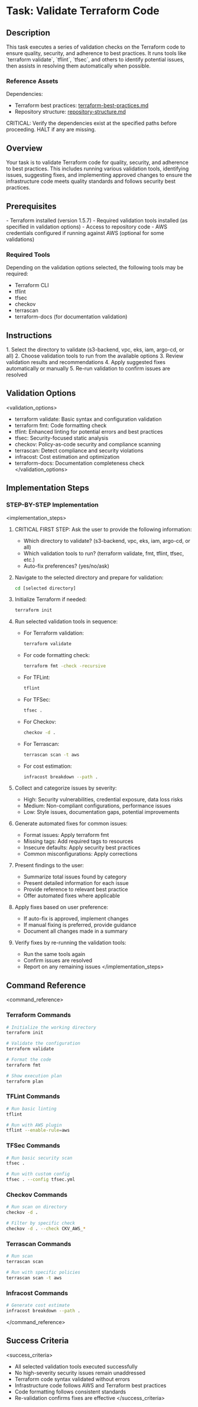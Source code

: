 # Task: Validate Terraform Code

## Description

<description>
This task executes a series of validation checks on the Terraform code to ensure quality, security, and adherence to best practices. It runs tools like `terraform validate`, `tflint`, `tfsec`, and others to identify potential issues, then assists in resolving them automatically when possible.
</description>

### Reference Assets

<dependencies>
Dependencies:

- Terraform best practices: [terraform-best-practices.md](./.krci-ai/data/terraform-best-practices.md)
- Repository structure: [repository-structure.md](./.krci-ai/data/repository-structure.md)

CRITICAL: Verify the dependencies exist at the specified paths before proceeding. HALT if any are missing.

## Overview

<overview>
Your task is to validate Terraform code for quality, security, and adherence to best practices. This includes running various validation tools, identifying issues, suggesting fixes, and implementing approved changes to ensure the infrastructure code meets quality standards and follows security best practices.
</overview>

## Prerequisites

<prerequisites>
- Terraform installed (version 1.5.7)
- Required validation tools installed (as specified in validation options)
- Access to repository code
- AWS credentials configured if running against AWS (optional for some validations)

### Required Tools

Depending on the validation options selected, the following tools may be required:

- Terraform CLI
- tflint
- tfsec
- checkov
- terrascan
- terraform-docs (for documentation validation)
</prerequisites>

## Instructions

<instructions>
1. Select the directory to validate (s3-backend, vpc, eks, iam, argo-cd, or all)
2. Choose validation tools to run from the available options
3. Review validation results and recommendations
4. Apply suggested fixes automatically or manually
5. Re-run validation to confirm issues are resolved
</instructions>

## Validation Options

<validation_options>
- terraform validate: Basic syntax and configuration validation
- terraform fmt: Code formatting check
- tflint: Enhanced linting for potential errors and best practices
- tfsec: Security-focused static analysis
- checkov: Policy-as-code security and compliance scanning
- terrascan: Detect compliance and security violations
- infracost: Cost estimation and optimization
- terraform-docs: Documentation completeness check
</validation_options>

## Implementation Steps

### STEP-BY-STEP Implementation

<implementation_steps>
1. CRITICAL FIRST STEP: Ask the user to provide the following information:
   - Which directory to validate? (s3-backend, vpc, eks, iam, argo-cd, or all)
   - Which validation tools to run? (terraform validate, fmt, tflint, tfsec, etc.)
   - Auto-fix preferences? (yes/no/ask)

2. Navigate to the selected directory and prepare for validation:

   ```bash
   cd [selected directory]
   ```

3. Initialize Terraform if needed:

   ```bash
   terraform init
   ```

4. Run selected validation tools in sequence:

   - For Terraform validation:

     ```bash
     terraform validate
     ```

   - For code formatting check:

     ```bash
     terraform fmt -check -recursive
     ```

   - For TFLint:

     ```bash
     tflint
     ```

   - For TFSec:

     ```bash
     tfsec .
     ```

   - For Checkov:

     ```bash
     checkov -d .
     ```

   - For Terrascan:

     ```bash
     terrascan scan -t aws
     ```

   - For cost estimation:

     ```bash
     infracost breakdown --path .
     ```

5. Collect and categorize issues by severity:
   - High: Security vulnerabilities, credential exposure, data loss risks
   - Medium: Non-compliant configurations, performance issues
   - Low: Style issues, documentation gaps, potential improvements

6. Generate automated fixes for common issues:
   - Format issues: Apply terraform fmt
   - Missing tags: Add required tags to resources
   - Insecure defaults: Apply security best practices
   - Common misconfigurations: Apply corrections

7. Present findings to the user:
   - Summarize total issues found by category
   - Present detailed information for each issue
   - Provide reference to relevant best practice
   - Offer automated fixes where applicable

8. Apply fixes based on user preference:
   - If auto-fix is approved, implement changes
   - If manual fixing is preferred, provide guidance
   - Document all changes made in a summary

9. Verify fixes by re-running the validation tools:
   - Run the same tools again
   - Confirm issues are resolved
   - Report on any remaining issues
</implementation_steps>

## Command Reference

<command_reference>

### Terraform Commands

```bash
# Initialize the working directory
terraform init

# Validate the configuration
terraform validate

# Format the code
terraform fmt

# Show execution plan
terraform plan
```

### TFLint Commands

```bash
# Run basic linting
tflint

# Run with AWS plugin
tflint --enable-rule=aws
```

### TFSec Commands

```bash
# Run basic security scan
tfsec .

# Run with custom config
tfsec . --config tfsec.yml
```

### Checkov Commands

```bash
# Run scan on directory
checkov -d .

# Filter by specific check
checkov -d . --check CKV_AWS_*
```

### Terrascan Commands

```bash
# Run scan
terrascan scan

# Run with specific policies
terrascan scan -t aws
```

### Infracost Commands

```bash
# Generate cost estimate
infracost breakdown --path .
```
</command_reference>

## Success Criteria

<success_criteria>
- All selected validation tools executed successfully
- No high-severity security issues remain unaddressed
- Terraform code syntax validated without errors
- Infrastructure code follows AWS and Terraform best practices
- Code formatting follows consistent standards
- Re-validation confirms fixes are effective
</success_criteria>
